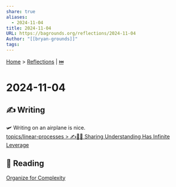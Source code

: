 ```yaml
---  
share: true  
aliases:  
  - 2024-11-04  
title: 2024-11-04  
URL: https://bagrounds.org/reflections/2024-11-04  
Author: "[[bryan-grounds]]"  
tags:   
---  
```

[Home](../index.md) > [Reflections](./index.md) | [⏮️](./2024-11-03.md)  
# 2024-11-04  
## ✍️ Writing  
🛩️ Writing on an airplane is nice.  
[topics/linear-processes > ✍️🎁🦾 Sharing Understanding Has Infinite Leverage](../topics/linear-processes.md#✍️🎁🦾%20Sharing%20Understanding%20Has%20Infinite%20Leverage)  
  
## 📖 Reading  
[Organize for Complexity](../books/organize-for-complexity.md)  
